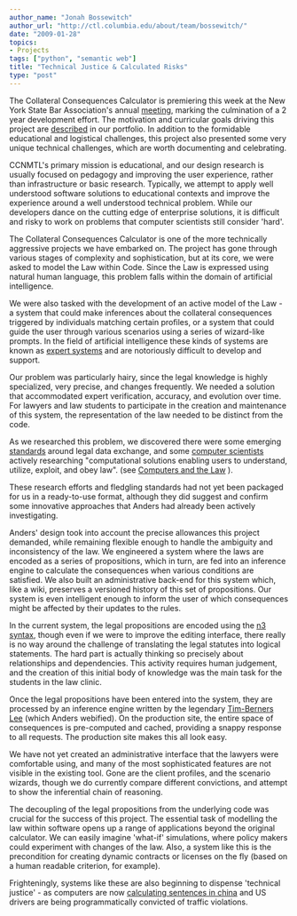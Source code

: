 ```yaml
---
author_name: "Jonah Bossewitch"
author_url: "http://ctl.columbia.edu/about/team/bossewitch/"
date: "2009-01-28"
topics: 
- Projects
tags: ["python", "semantic web"]
title: "Technical Justice & Calculated Risks"
type: "post"
---
```


<p>The Collateral Consequences Calculator is premiering this week at the New York State Bar Association's annual <a href="http://www.nysba.org/AM2009/AMDailyUpdate.htm">meeting</a>, marking the culmination of a 2 year development effort. The motivation and curricular goals driving this project are <a href="http://ccnmtl.columbia.edu/triangle/from_portfolio.html#TI_5244">described</a> in our portfolio. In addition to the formidable educational and logistical challenges, this project also presented some very unique technical challenges, which are worth documenting and celebrating.</p>

<!--more-->

<p><span class="caps">CCNMTL'</span>s primary mission is educational, and our design research is usually focused on pedagogy and improving the user experience, rather than infrastructure or basic research. Typically, we attempt to apply well understood software solutions to educational contexts and improve the experience around a well understood technical problem. While our developers dance on the cutting edge of enterprise solutions, it is difficult and risky to work on problems that computer scientists still consider 'hard'.</p>

<p>The Collateral Consequences Calculator is one of the more technically aggressive projects we have embarked on. The project has gone through various stages of complexity and sophistication, but at its core, we were asked to model the Law within Code. Since the Law is expressed using natural human language, this problem falls within the domain of artificial intelligence.</p>

<p>We were also tasked with the development of an active model of the Law - a system that could make inferences about the collateral consequences triggered by individuals matching certain profiles, or a system that could guide the user through various scenarios using a series of wizard-like prompts. In the field of artificial intelligence these kinds of systems are known as <a href="http://en.wikipedia.org/wiki/Expert_system">expert systems</a> and are notoriously difficult to develop and support.</p>

<p>Our problem was particularly hairy, since the legal knowledge is highly specialized, very precise, and changes frequently. We needed a solution that accommodated expert verification, accuracy, and evolution over time. For lawyers and law students to participate in the creation and maintenance of this system, the representation of the law needed to be distinct from the code.</p>

<p>As we researched this problem, we discovered there were some emerging <a href="http://www.legalxml.org/">standards</a> around legal data exchange, and some <a href="http://logic.stanford.edu/people/genesereth/">computer scientists</a> actively researching "computational solutions enabling users to understand, utilize, exploit, and obey law". (see <a href="http://logic.stanford.edu/classes/cs204/index.html">Computers and the Law</a> ).</p>

<p>These research efforts and fledgling standards had not yet been packaged for us in a ready-to-use format, although they did suggest and confirm some innovative approaches that Anders had already been actively investigating.</p>

<p>Anders' design took into account the precise allowances this project demanded, while remaining flexible enough to handle the ambiguity and inconsistency of the law. We engineered a system where the laws are encoded as a series of propositions, which in turn, are fed into an inference engine to calculate the consequences when various conditions are satisfied. We also built an administrative back-end for this system which, like a wiki, preserves a versioned history of this set of propositions. Our system is even intelligent enough to inform the user of which consequences might be affected by their updates to the rules.</p>

<p>In the current system, the legal propositions are encoded using the <a href="http://www.w3.org/DesignIssues/Notation3.html">n3 syntax</a>, though even if we were to improve the editing interface, there really is no way around the challenge of translating the legal statutes into logical statements. The hard part is actually thinking so precisely about relationships and dependencies. This activity requires human judgement, and the creation of this initial body of knowledge was the main task for the students in the law clinic.</p>

<p>Once the legal propositions have been entered into the system, they are processed by an inference engine written by the legendary <a href="http://www.w3.org/People/Berners-Lee/">Tim-Berners Lee</a> (which Anders webified). On the production site, the entire space of consequences is pre-computed and cached, providing a snappy response to all requests. The production site makes this all look easy.</p>

<p>We have not yet created an administrative interface that the lawyers were comfortable using, and many of the most sophisticated features are not visible in the existing tool. Gone are the client profiles, and the scenario wizards, though we do currently compare different convictions, and attempt to show the inferential chain of reasoning.</p>

<p>The decoupling of the legal propositions from the underlying code was crucial for the success of this project. The essential task of modelling the law within software opens up a range of applications beyond the original calculator. We can easily imagine 'what-if' simulations, where policy makers could experiment with changes of the law. Also, a system like this is the precondition for creating dynamic contracts or licenses on the fly (based on a human readable criterion, for example).</p>

<p>Frighteningly, systems like these are also beginning to dispense 'technical justice' - as computers are now <a href="http://news.cnet.com/Justice-at-the-click-of-a-mouse-in-China/2100-1012_3-6115154.html">calculating sentences in china</a> and US drivers are being programmatically convicted of traffic violations.</p>
